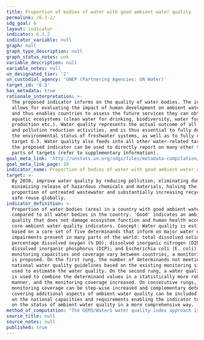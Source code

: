 ```yaml
---
title: Proportion of bodies of water with good ambient water quality
permalink: /6-3-2/
sdg_goal: 6
layout: indicator
indicator: 6.3.2
indicator_variable: null
graph: null
graph_type_description: null
graph_status_notes: unk
variable_description: null
variable_notes: null
un_designated_tier: '2'
un_custodial_agency: 'UNEP (Partnering Agencies: UN Water)'
target_id: '6.3'
has_metadata: true
rationale_interpretation: >-
  The proposed indicator informs on the quality of water bodies. The indicator
  allows for evaluating the impact of human development on ambient water quality
  and thus enables countries to assess the future services they can obtain from
  aquatic ecosystems (clean water for drinking, biodiversity, water for food
  production etc.). Water quality represents the actual outcome of all pollution
  and pollution reduction activities, and is thus essential to fully describe
  the environmental status of freshwater systems, as well as to fully report on
  target 6.3. Water quality also feeds into all other water-related targets, and
  the proposed indicator can be used to directly report on many other targets or
  parts of targets (refer to supplementary information).
goal_meta_link: 'http://unstats.un.org/sdgs/files/metadata-compilation/Metadata-Goal-6.pdf'
goal_meta_link_page: 10
indicator_name: Proportion of bodies of water with good ambient water quality
target: >-
  By 2030, improve water quality by reducing pollution, eliminating dumping and
  minimizing release of hazardous chemicals and materials, halving the
  proportion of untreated wastewater and substantially increasing recycling and
  safe reuse globally.
indicator_definition: >-
  Proportion of water bodies (area) in a country with good ambient water quality
  compared to all water bodies in the country. 'Good' indicates an ambient water
  quality that does not damage ecosystem function and human health according to
  core ambient water quality indicators. Concept: Water quality is estimated
  based on a core set of five determinands that inform on major water quality
  impairments present in many parts of the world: total dissolved solids (TDS);
  percentage dissolved oxygen (% DO); dissolved inorganic nitrogen (DIN);
  dissolved inorganic phosphorus (DIP); and Escherichia coli (E. coli). As
  monitoring capacities and coverage vary between countries, a monitoring ladder
  is proposed. On the first rung, the number of determinands not meeting
  national water quality guidelines based on the existing monitoring sites are
  used to estimate the water quality. On the second rung, a water quality index
  is used to combine the determinand values in a statistically more robust
  manner, and the monitoring coverage increased. On consecutive rungs, the
  monitoring coverage can be step-wise increased and complementary determinands
  covering additional aspects of ambient water quality can be included depending
  on the national capacities and requirements enabling the indicator to inform
  on the status of ambient water quality in a more comprehensive way.
method_of_computation: "The GEMS/Water1 water quality index approach is used as a general model to calculate the index, in which measured determinand values are compared to guideline values (proximity to target approach): \t1. Proximity-to-target (PTT) scores for each determinand at single monitoring sites are calculated as the difference between the temporal average (for the accounting period) of the determinand concentration and the target divided by the range between the (winsorized) minimum or maximum of the measured determinand concentration (for exceedance and non-exceedance targets, respectively) and the target. The PTT scores are scaled to the range between 0 and 100, where 100 indicates that the target is met and decreasing scores indicate an increasing distance from the target. \t2. The water quality index (WQI) at site level is computed as the arithmetic mean of the site-level PTT scores for the selected determinands. The WQI scale can be divided into different water quality categories, ranging from very bad to excellent. The thresholds for these categories are country specific and should be reported in the monitoring system by the individual countries \t3. For the spatial aggregation at the basin level and country level, the water bodies are divided into stretches of homogenous quality (between consecutive monitoring stations). \t4. The final indicator is calculated from the proportion of the stretches with good quality compared to all water bodies assessed."
source_title: null
source_notes: null
published: true
---
```


